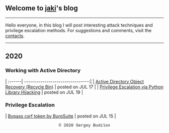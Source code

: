 ## Welcome to [jaki](about.md)'s blog
---

Hello everyone, in this blog I will post interesting attack techniques and privilege escalation methods. For suggestions and comments, visit the [contacts](about.md).

---

## 2020

### Working with Active Directory

| :------| --------------------------------:|
| [Active Directory Object Recovery (Recycle Bin)](ad-recycle-bin.md) | posted on JUL 17 |
| [Privilege Escalation via Python Library Hijacking](python_lib_hijacking.md) | posted on JUL 19 |

### Privilege Escalation

| [Bypass csrf token by BurpSuite](csfr-bypass-burpsuite.md) | posted on JUL 15 |

<style type="text/css">
 .block1 { 
  font-family: Lucida Console, Courier, monospace;
  font-size: small;
  text-align: center;
   } 
</style>
<div class="block1">&copy; 2020 Sergey Budilov</div>

